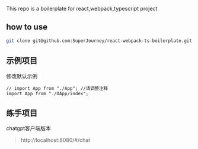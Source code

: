 This repo is a boilerplate for react,webpack,typescript project


## how to use

```bash
git clone git@github.com:SuperJourney/react-webpack-ts-boilerplate.git <yourProjectName>
```


## 示例项目 

修改默认示例
```
// import App from "./App"; //请调整注释
import App from "./DApp/index"; 
```

## 练手项目
chatgpt客户端版本
> http://localhost:8080/#/chat